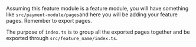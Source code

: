 Assuming this feature module is a feature module, you will have something like `src/payment-module/pages`and here you will be adding your feature pages.
Remember to export pages.

The purpose of `index.ts` is to group all the exported pages together and be exported through `src/feature_name/index.ts`.
